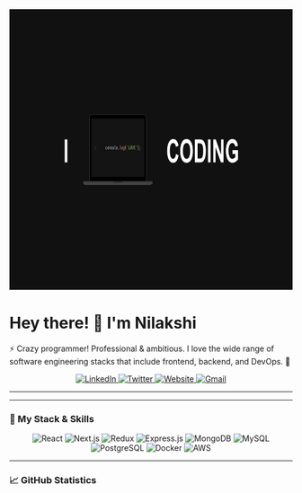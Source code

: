 <!-- Cover Photo -->
<img src="https://github.com/ZNilakshi/ZNilakshi/blob/main/i-love-coding-3840x2160-22814.png?raw=true" alt="cover photo" style="width:1000px; height:500px;">


# Hey there! 👋 I'm Nilakshi

⚡ Crazy programmer! Professional & ambitious. I love the wide range of software engineering stacks that include frontend, backend, and DevOps. 🚀

<p align="center">
  <a href="https://www.linkedin.com/in/your-linkedin" target="_blank">
    <img alt="LinkedIn" src="https://img.shields.io/badge/LinkedIn-%230077B5.svg?style=for-the-badge&logo=linkedin&logoColor=white"/>
  </a>
  <a href="https://twitter.com/your-twitter" target="_blank">
    <img alt="Twitter" src="https://img.shields.io/badge/Twitter-%231DA1F2.svg?style=for-the-badge&logo=Twitter&logoColor=white"/>
  </a>
  <a href="https://your-website.com" target="_blank">
    <img alt="Website" src="https://img.shields.io/badge/Website-%2312100E.svg?style=for-the-badge&logo=firefox&logoColor=white"/>
  </a>
  <a href="mailto:your-email@gmail.com">
    <img alt="Gmail" src="https://img.shields.io/badge/Gmail-%23D14836.svg?style=for-the-badge&logo=gmail&logoColor=white"/>
  </a>
</p>

---

---

### 🔧 My Stack & Skills

<p align="center">
  <!-- Frontend Skills -->
  <img src="https://img.shields.io/badge/React-%2320232a.svg?style=for-the-badge&logo=react&logoColor=%2361DAFB" alt="React" />
  <img src="https://img.shields.io/badge/Next.js-000000?style=for-the-badge&logo=next.js&logoColor=white" alt="Next.js" />
  <img src="https://img.shields.io/badge/Redux-%23593d88.svg?style=for-the-badge&logo=redux&logoColor=white" alt="Redux" />
  
  <!-- Backend Skills -->
  <img src="https://img.shields.io/badge/Express.js-%23404d59.svg?style=for-the-badge&logo=express&logoColor=%2361DAFB" alt="Express.js" />
  
  <!-- Databases -->
  <img src="https://img.shields.io/badge/MongoDB-%234ea94b.svg?style=for-the-badge&logo=mongodb&logoColor=white" alt="MongoDB" />
  <img src="https://img.shields.io/badge/MySQL-%2300f.svg?style=for-the-badge&logo=mysql&logoColor=white" alt="MySQL" />
  <img src="https://img.shields.io/badge/PostgreSQL-%23316192.svg?style=for-the-badge&logo=postgresql&logoColor=white" alt="PostgreSQL" />
  
  <!-- DevOps & Cloud -->
  <img src="https://img.shields.io/badge/Docker-%230db7ed.svg?style=for-the-badge&logo=docker&logoColor=white" alt="Docker" />
  <img src="https://img.shields.io/badge/AWS-%23232F3E.svg?style=for-the-badge&logo=amazon-aws&logoColor=white" alt="AWS" />
</p>

---

### 📈 GitHub Statistics


